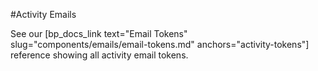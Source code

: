 #Activity Emails

See our [bp_docs_link text="Email Tokens" slug="components/emails/email-tokens.md" anchors="activity-tokens"] reference showing all activity email tokens.